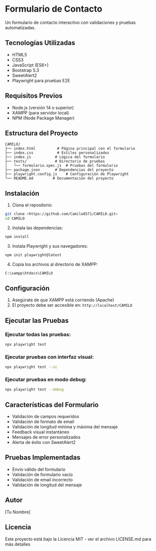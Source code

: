 # Formulario de Contacto

Un formulario de contacto interactivo con validaciones y pruebas automatizadas.

## Tecnologías Utilizadas

- HTML5
- CSS3
- JavaScript (ES6+)
- Bootstrap 5.3
- SweetAlert2
- Playwright para pruebas E2E

## Requisitos Previos

- Node.js (versión 14 o superior)
- XAMPP (para servidor local)
- NPM (Node Package Manager)

## Estructura del Proyecto

```
CAMILO/
├── index.html          # Página principal con el formulario
├── index.css           # Estilos personalizados
├── index.js           # Lógica del formulario
├── tests/             # Directorio de pruebas
│   └── formulario.spec.js  # Pruebas del formulario
├── package.json       # Dependencias del proyecto
├── playwright.config.js    # Configuración de Playwright
└── README.md         # Documentación del proyecto
```

## Instalación

1. Clona el repositorio:
```bash
git clone <https://github.com/Camilo8571/CAMILO.git>
cd CAMILO
```

2. Instala las dependencias:
```bash
npm install
```

3. Instala Playwright y sus navegadores:
```bash
npm init playwright@latest
```

4. Copia los archivos al directorio de XAMPP:
```bash
C:\xampp\htdocs\CAMILO
```

## Configuración

1. Asegúrate de que XAMPP está corriendo (Apache)
2. El proyecto debe ser accesible en: `http://localhost/CAMILO`

## Ejecutar las Pruebas

### Ejecutar todas las pruebas:
```bash
npx playwright test
```

### Ejecutar pruebas con interfaz visual:
```bash
npx playwright test --ui
```

### Ejecutar pruebas en modo debug:
```bash
npx playwright test --debug
```

## Características del Formulario

- Validación de campos requeridos
- Validación de formato de email
- Validación de longitud mínima y máxima del mensaje
- Feedback visual instantáneo
- Mensajes de error personalizados
- Alerta de éxito con SweetAlert2

## Pruebas Implementadas

- Envío válido del formulario
- Validación de formulario vacío
- Validación de email incorrecto
- Validación de longitud del mensaje

## Autor

[Tu Nombre]

## Licencia

Este proyecto está bajo la Licencia MIT - ver el archivo LICENSE.md para más detalles